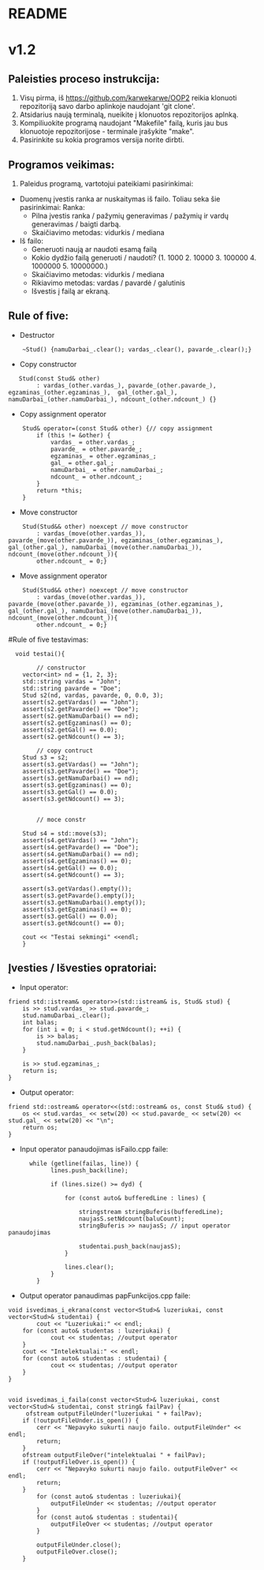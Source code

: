 # README

# v1.2

## Paleisties proceso instrukcija:

1. Visų pirma, iš https://github.com/karwekarwe/OOP2 reikia klonuoti repozitoriją savo darbo aplinkoje naudojant 'git clone'.
2. Atsidarius naują terminalą, nueikite į klonuotos repozitorijos aplnką.
3. Kompiliuokite programą naudojant "Makefile" failą, kuris jau bus klonuotoje repozitorijose - terminale įrašykite "make".
4. Pasirinkite su kokia programos versija norite dirbti.

## Programos veikimas:

1.  Paleidus programą, vartotojui pateikiami pasirinkimai:
+ Duomenų įvestis ranka ar nuskaitymas iš failo. Toliau seka šie pasirinkimai:
     Ranka: 
     - Pilna įvestis ranka / pažymių generavimas / pažymių ir vardų generavimas / baigti darbą.
     - Skaičiavimo metodas: vidurkis / mediana
+ Iš failo:
     - Generuoti naują ar naudoti esamą failą
     - Kokio dydžio failą generuoti / naudoti? (1. 1000 2. 10000 3. 100000 4. 1000000 5. 10000000.)
     - Skaičiavimo metodas: vidurkis / mediana
     - Rikiavimo metodas: vardas / pavardė / galutinis
     - Išvestis į failą ar ekraną.



## Rule of five:
 
+ Destructor

```
    ~Stud() {namuDarbai_.clear(); vardas_.clear(), pavarde_.clear();}
```

+ Copy constructor 
```
   Stud(const Stud& other)
        : vardas_(other.vardas_), pavarde_(other.pavarde_),  egzaminas_(other.egzaminas_),  gal_(other.gal_),  namuDarbai_(other.namuDarbai_), ndcount_(other.ndcount_) {}
```
+ Copy assignment operator
```
    Stud& operator=(const Stud& other) {// copy assignment
        if (this != &other) {
            vardas_ = other.vardas_;
            pavarde_ = other.pavarde_;
            egzaminas_ = other.egzaminas_;
            gal_ = other.gal_;
            namuDarbai_ = other.namuDarbai_;
            ndcount_ = other.ndcount_;    
        }
        return *this;
    }
```
+ Move constructor
```
    Stud(Stud&& other) noexcept // move constructor
        : vardas_(move(other.vardas_)), pavarde_(move(other.pavarde_)), egzaminas_(other.egzaminas_), gal_(other.gal_), namuDarbai_(move(other.namuDarbai_)), ndcount_(move(other.ndcount_)){
        other.ndcount_ = 0;}
```

+ Move assignment operator
```
    Stud(Stud&& other) noexcept // move constructor
        : vardas_(move(other.vardas_)), pavarde_(move(other.pavarde_)), egzaminas_(other.egzaminas_), gal_(other.gal_), namuDarbai_(move(other.namuDarbai_)), ndcount_(move(other.ndcount_)){
        other.ndcount_ = 0;}
```
#Rule of five testavimas:

```
  void testai(){

        // constructor
    vector<int> nd = {1, 2, 3};
    std::string vardas = "John";
    std::string pavarde = "Doe";
    Stud s2(nd, vardas, pavarde, 0, 0.0, 3);
    assert(s2.getVardas() == "John");
    assert(s2.getPavarde() == "Doe");
    assert(s2.getNamuDarbai() == nd);
    assert(s2.getEgzaminas() == 0);
    assert(s2.getGal() == 0.0);
    assert(s2.getNdcount() == 3);

        // copy contruct
    Stud s3 = s2;
    assert(s3.getVardas() == "John");
    assert(s3.getPavarde() == "Doe");
    assert(s3.getNamuDarbai() == nd);
    assert(s3.getEgzaminas() == 0);
    assert(s3.getGal() == 0.0);
    assert(s3.getNdcount() == 3);


        // moce constr

    Stud s4 = std::move(s3);
    assert(s4.getVardas() == "John");
    assert(s4.getPavarde() == "Doe");
    assert(s4.getNamuDarbai() == nd);
    assert(s4.getEgzaminas() == 0);
    assert(s4.getGal() == 0.0);
    assert(s4.getNdcount() == 3);

    assert(s3.getVardas().empty());
    assert(s3.getPavarde().empty());
    assert(s3.getNamuDarbai().empty());
    assert(s3.getEgzaminas() == 0);
    assert(s3.getGal() == 0.0);
    assert(s3.getNdcount() == 0);

    cout << "Testai sekmingi" <<endl;
    }

```

## Įvesties / Išvesties opratoriai:

+ Input operator: 

```
friend std::istream& operator>>(std::istream& is, Stud& stud) {
    is >> stud.vardas_ >> stud.pavarde_;
    stud.namuDarbai_.clear(); 
    int balas;
    for (int i = 0; i < stud.getNdcount(); ++i) {
        is >> balas;
        stud.namuDarbai_.push_back(balas);
    }
    
    is >> stud.egzaminas_;
    return is;
}
```

+ Output operator:

```
friend std::ostream& operator<<(std::ostream& os, const Stud& stud) {
    os << stud.vardas_ << setw(20) << stud.pavarde_ << setw(20) << stud.gal_ << setw(20) << "\n";
    return os;
}

```

+ Input operator panaudojimas isFailo.cpp faile: 

```
      while (getline(failas, line)) {
            lines.push_back(line);

            if (lines.size() >= dyd) { 
              
                for (const auto& bufferedLine : lines) {
                           
                    stringstream stringBuferis(bufferedLine);
                    naujasS.setNdcount(baluCount);
                    stringBuferis >> naujasS; // input operator panaudojimas

                    studentai.push_back(naujasS);
                }

                lines.clear();
            }
        }
```

+ Output operator panaudimas papFunkcijos.cpp faile: 

```
void isvedimas_i_ekrana(const vector<Stud>& luzeriukai, const vector<Stud>& studentai) {
        cout << "Luzeriukai:" << endl;
    for (const auto& studentas : luzeriukai) {
            cout << studentas; //output operator
    }
    cout << "Intelektualai:" << endl;
    for (const auto& studentas : studentai) {
            cout << studentas; //output operator
    }
}


void isvedimas_i_faila(const vector<Stud>& luzeriukai, const vector<Stud>& studentai, const string& failPav) {
     ofstream outputFileUnder("luzeriukai " + failPav);
    if (!outputFileUnder.is_open()) {
        cerr << "Nepavyko sukurti naujo failo. outputFileUnder" << endl;
        return;
    }
    ofstream outputFileOver("intelektualai " + failPav);
    if (!outputFileOver.is_open()) {
        cerr << "Nepavyko sukurti naujo failo. outputFileOver" << endl;
        return;
    }
        for (const auto& studentas : luzeriukai){
            outputFileUnder << studentas; //output operator
        }   
        for (const auto& studentas : studentai){
            outputFileOver << studentas; //output operator
        } 

        outputFileUnder.close();
        outputFileOver.close();
    }




